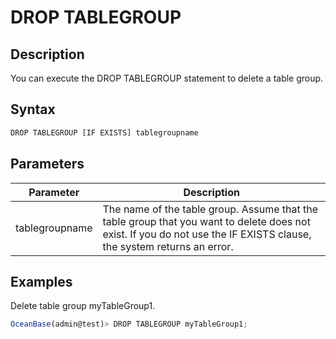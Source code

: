 DROP TABLEGROUP 
====================================



Description 
--------------------

You can execute the DROP TABLEGROUP statement to delete a table group.

Syntax 
---------------

```javascript
DROP TABLEGROUP [IF EXISTS] tablegroupname
```



Parameters 
-------------------



| **Parameter**  |                                                                            **Description**                                                                            |
|----------------|-----------------------------------------------------------------------------------------------------------------------------------------------------------------------|
| tablegroupname | The name of the table group. Assume that the table group that you want to delete does not exist. If you do not use the IF EXISTS clause, the system returns an error. |



Examples 
-----------------

Delete table group myTableGroup1.

```javascript
OceanBase(admin@test)> DROP TABLEGROUP myTableGroup1;
```



